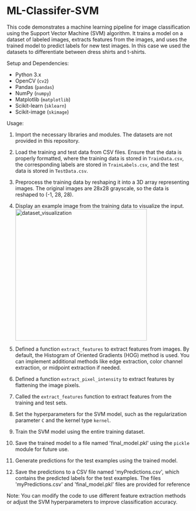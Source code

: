 # ML-Classifer-SVM
This code demonstrates a machine learning pipeline for image classification using the Support Vector Machine (SVM) algorithm. It trains a model on a dataset of labeled images, extracts features from the images, and uses the trained model to predict labels for new test images. In this case we used the datasets to differentiate between dress shirts and t-shirts.

Setup and Dependencies:
- Python 3.x
- OpenCV (`cv2`)
- Pandas (`pandas`)
- NumPy (`numpy`)
- Matplotlib (`matplotlib`)
- Scikit-learn (`sklearn`)
- Scikit-image (`skimage`)

Usage:
1. Import the necessary libraries and modules. The datasets are not provided in this repository.

2. Load the training and test data from CSV files. Ensure that the data is properly formatted, where the training data is stored in `TrainData.csv`, the corresponding labels are stored in `TrainLabels.csv`, and the test data is stored in `TestData.csv`.

3. Preprocess the training data by reshaping it into a 3D array representing images. The original images are 28x28 grayscale, so the data is reshaped to (-1, 28, 28).

4. Display an example image from the training data to visualize the input.<img width="360" alt="dataset_visualization" src="https://github.com/hhumayune/ML-Classifer-SVM/assets/92355531/f5f956e3-d042-44ad-b3fb-f6b6e2596b67">

5. Defined a function `extract_features` to extract features from images. By default, the Histogram of Oriented Gradients (HOG) method is used. You can implement additional methods like edge extraction, color channel extraction, or midpoint extraction if needed.

6. Defined a function `extract_pixel_intensity` to extract features by flattening the image pixels.

7. Called the `extract_features` function to extract features from the training and test sets.

8. Set the hyperparameters for the SVM model, such as the regularization parameter `C` and the kernel type `kernel`.

9. Train the SVM model using the entire training dataset.

10. Save the trained model to a file named 'final_model.pkl' using the `pickle` module for future use.

11. Generate predictions for the test examples using the trained model.

12. Save the predictions to a CSV file named 'myPredictions.csv', which contains the predicted labels for the test examples. The files 'myPredictions.csv' and 'final_model.pkl' files are provided for reference

Note: You can modify the code to use different feature extraction methods or adjust the SVM hyperparameters to improve classification accuracy.
